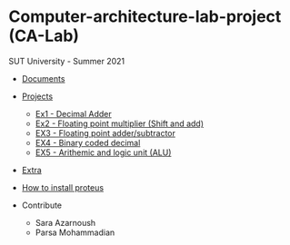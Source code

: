 # Computer-architecture-lab-project (CA-Lab)

SUT University - Summer 2021

- [Documents]()
- [Projects]()
    - [Ex1 - Decimal Adder]()
    - [Ex2 - Floating point multiplier (Shift and add)]()
    - [EX3 - Floating point adder/subtractor]()
    - [EX4 - Binary coded decimal]()
    - [EX5 - Arithemic and logic unit (ALU)]()
- [Extra]()
- [How to install proteus]()

- Contribute
    - Sara Azarnoush
    - Parsa Mohammadian


